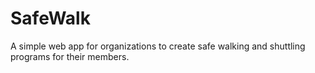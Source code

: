 # SafeWalk
A simple web app for organizations to create safe walking and shuttling programs for their members.
